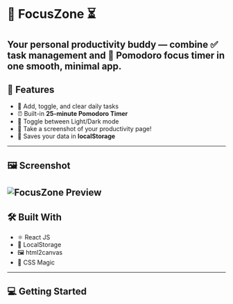 # 🚀 FocusZone ⏳
Your personal productivity buddy — combine ✅ task management and 🧠 Pomodoro focus timer in one smooth, minimal app.
--
## 🌟 Features
- 📝 Add, toggle, and clear daily tasks
- ⏰ Built-in **25-minute Pomodoro Timer**
- 🌙 Toggle between Light/Dark mode
- 📸 Take a screenshot of your productivity page!
- 🔐 Saves your data in **localStorage**
---
## 🖼️ Screenshot
![FocusZone Preview](./screenshot.png)
---
## 🛠️ Built With
- ⚛️ React JS
- 💾 LocalStorage
- 🖼️ html2canvas
- 💅 CSS Magic
---

## 💻 Getting Started


